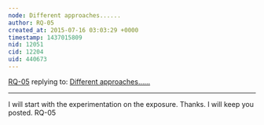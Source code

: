 ```yaml
---
node: Different approaches......
author: RQ-05
created_at: 2015-07-16 03:03:29 +0000
timestamp: 1437015809
nid: 12051
cid: 12204
uid: 440673
---
```




[RQ-05](../profile/RQ-05) replying to: [Different approaches......](../notes/RQ-05/07-11-2015/different-approaches)

----
I will start with the experimentation on the exposure. Thanks. I will keep you posted.
RQ-05